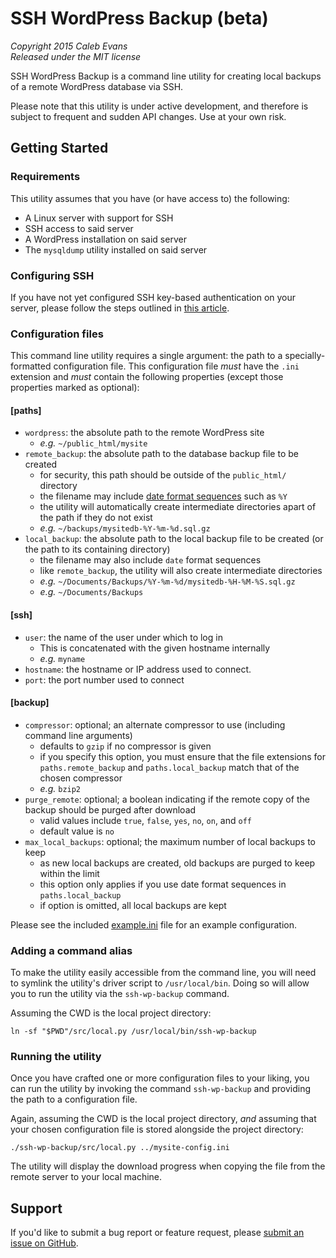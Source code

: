 # SSH WordPress Backup (beta)

*Copyright 2015 Caleb Evans*  
*Released under the MIT license*

SSH WordPress Backup is a command line utility for creating local backups of a
remote WordPress database via SSH.

Please note that this utility is under active development, and therefore is
subject to frequent and sudden API changes. Use at your own risk.

## Getting Started

### Requirements

This utility assumes that you have (or have access to) the following:

- A Linux server with support for SSH
- SSH access to said server
- A WordPress installation on said server
- The `mysqldump` utility installed on said server

### Configuring SSH

If you have not yet configured SSH key-based authentication on your server,
please follow the steps outlined in [this
article](http://www.thegeekstuff.com/2008/11/3-steps-to-perform-ssh-login-without-password-using-ssh-keygen-ssh-copy-id/).

### Configuration files

This command line utility requires a single argument: the path to a
specially-formatted configuration file. This configuration file *must* have the
`.ini` extension and *must* contain the following properties (except those
properties marked as optional):

#### [paths]

- `wordpress`: the absolute path to the remote WordPress site
	- *e.g.* `~/public_html/mysite`
- `remote_backup`: the absolute path to the database backup file to be created
	- for security, this path should be outside of the `public_html/` directory
	- the filename may include [date format sequences](http://strftime.org/)
		such as `%Y`
	- the utility will automatically create intermediate directories apart of
		the path if they do not exist
	- *e.g.* `~/backups/mysitedb-%Y-%m-%d.sql.gz`
- `local_backup`: the absolute path to the local backup file to be created (or
	the path to its containing directory)
	- the filename may also include `date` format sequences
	- like `remote_backup`, the utility will also create intermediate
		directories
	- *e.g.* `~/Documents/Backups/%Y-%m-%d/mysitedb-%H-%M-%S.sql.gz`
	- *e.g.* `~/Documents/Backups`

#### [ssh]

- `user`: the name of the user under which to log in
	- This is concatenated with the given hostname internally
	- *e.g.* `myname`
- `hostname`: the hostname or IP address used to connect.
- `port`: the port number used to connect

#### [backup]

- `compressor`: optional; an alternate compressor to use (including command line
	arguments)
	- defaults to `gzip` if no compressor is given
	- if you specify this option, you must ensure that the file extensions for
		`paths.remote_backup` and `paths.local_backup` match that of the chosen
		compressor
	- *e.g.* `bzip2`
- `purge_remote`: optional; a boolean indicating if the remote copy of the
	backup should be purged after download
	- valid values include `true`, `false`, `yes`, `no`, `on`, and `off`
	- default value is `no`
- `max_local_backups`: optional; the maximum number of local backups to keep
	- as new local backups are created, old backups are purged to keep within
		the limit
	- this option only applies if you use date format sequences in
		`paths.local_backup`
	- if option is omitted, all local backups are kept

Please see the included [example.ini](src/config/example.ini) file for an
example configuration.

### Adding a command alias

To make the utility easily accessible from the command line, you will need to
symlink the utility's driver script to `/usr/local/bin`. Doing so will allow you
to run the utility via the `ssh-wp-backup` command.

Assuming the CWD is the local project directory:

```
ln -sf "$PWD"/src/local.py /usr/local/bin/ssh-wp-backup
```

### Running the utility

Once you have crafted one or more configuration files to your liking, you can
run the utility by invoking the command `ssh-wp-backup` and providing the path
to a configuration file.

Again, assuming the CWD is the local project directory, *and* assuming that your
chosen configuration file is stored alongside the project directory:

```
./ssh-wp-backup/src/local.py ../mysite-config.ini
```

The utility will display the download progress when copying the file from the
remote server to your local machine.

## Support

If you'd like to submit a bug report or feature request, please [submit an
issue on GitHub](https://github.com/caleb531/ssh-wp-backup/issues).
